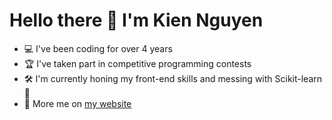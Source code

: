 # Hello there 👋 I'm Kien Nguyen
- 💻 I've been coding for over 4 years
- 🏆 I've taken part in competitive programming contests
- 🛠️ I'm currently honing my front-end skills and messing with Scikit-learn 🤖
- 👨 More me on [my website](https://nskien.xyz)
